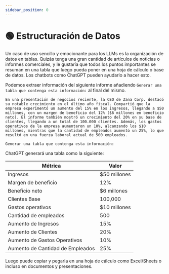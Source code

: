 ```yaml
---
sidebar_position: 0
---
```


# 🟢 Estructuración de Datos

Un caso de uso sencillo y emocionante para los LLMs es la organización de datos en tablas. Quizás tenga una gran cantidad de artículos de noticias o informes comerciales, y le gustaría que todos los puntos importantes se resuman en una tabla que luego pueda poner en una hoja de cálculo o base de datos. Los chatbots como ChatGPT pueden ayudarlo a hacer esto.

Podemos extraer información del siguiente informe añadiendo `Generar una tabla que contenga esta información:` al final del mismo.

```text
En una presentación de negocios reciente, la CEO de Zana Corp. destacó su notable crecimiento en el último año fiscal. Compartió que la empresa experimentó un aumento del 15% en los ingresos, llegando a $50 millones, con un margen de beneficio del 12% ($6 millones en beneficio neto). El informe también mostró un crecimiento del 20% en su base de clientes, llegando a un total de 100.000 clientes. Además, los gastos operativos de la empresa aumentaron un 10%, alcanzando los $10 millones, mientras que la cantidad de empleados aumentó un 25%, lo que resultó en una fuerza laboral actual de 500 empleados.

Generar una tabla que contenga esta información:
```

ChatGPT generará una tabla como la siguiente:

| Métrica                          | Valor        |
| -------------------------------- | ------------ |
| Ingresos                         | $50 millones |
| Margen de beneficio              | 12%          |
| Beneficio neto                   | $6 millones  |
| Clientes Base                    | 100,000      |
| Gastos operativos                | $10 millones |
| Cantidad de empleados            | 500          |
| Aumento de Ingresos              | 15%          |
| Aumento de Clientes              | 20%          |
| Aumento de Gastos Operativos     | 10%          |
| Aumento de Cantidad de Empleados | 25%          |

Luego puede copiar y pegarla en una hoja de cálculo como Excel/Sheets o incluso en documentos y presentaciones.

